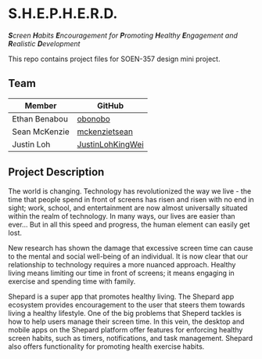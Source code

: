 # S.H.E.P.H.E.R.D.

<p>
    <em>
        <strong>S</strong>creen
        <strong>H</strong>abits
        <strong>E</strong>ncouragement
        for
        <strong>P</strong>romoting
        <strong>H</strong>ealthy
        <strong>E</strong>ngagement
        and
        <strong>R</strong>ealistic
        <strong>D</strong>evelopment
    </em>
</p>

This repo contains project files for SOEN-357 design mini project.

## Team

| Member | GitHub |
| ---- | ------ |
| Ethan Benabou | [obonobo](https://github.com/obonobo/) |
| Sean McKenzie | [mckenzietsean](https://github.com/mckenzietsean) |
| Justin Loh | [JustinLohKingWei](https://github.com/JustinLohKingWei) |

## Project Description

The world is changing. Technology has revolutionized the way we live - the time
that people spend in front of screens has risen and risen with no end in sight;
work, school, and entertainment are now almost universally situated within the
realm of technology. In many ways, our lives are easier than ever... But in all
this speed and progress, the human element can easily get lost.

New research has shown the damage that excessive screen time can cause to the
mental and social well-being of an individual. It is now clear that our
relationship to technology requires a more nuanced approach. Healthy living
means limiting our time in front of screens; it means engaging in exercise and
spending time with family.

Shepard is a super app that promotes healthy living. The Shepard app ecosystem
provides encouragement to the user that steers them towards living a healthy
lifestyle. One of the big problems that Sheperd tackles is how to help users
manage their screen time. In this vein, the desktop and mobile apps on the
Shepard platform offer features for enforcing healthy screen habits, such as
timers, notifications, and task management. Shepard also offers functionality
for promoting health exercise habits.
